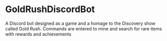 # GoldRushDiscordBot
A Discord bot designed as a game and a homage to the Discovery show called Gold Rush. Commands are entered to mine and search for rare items with rewards and achievements
